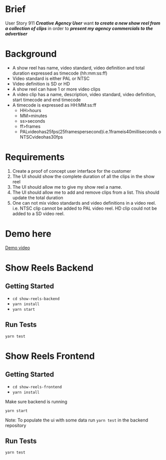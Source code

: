 # Brief

User Story 911
**_Creative Agency User_** want **_to create a new show reel from a collection of clips_** in order to **_present my agency commercials to the advertiser_**

# Background

- A show reel has name, video standard, video definition and total duration expressed as timecode (hh:mm:ss:ff)
- Video standard is either PAL or NTSC
- Video definition is SD or HD
- A show reel can have 1 or more video clips
- A video clip has a name, description, video standard, video definition, start timecode and end
  timecode
- A timecode is expressed as HH:MM:ss:ff
  - HH>hours
  - MM>minutes
  - ss>seconds
  - ff>frames
  - PALvideohas25fps(25framespersecond)i.e.1frameis40milliseconds o NTSCvideohas30fps

# Requirements

1. Create a proof of concept user interface for the customer
2. The UI should show the complete duration of all the clips in the show reel
3. The UI should allow me to give my show reel a name.
4. The UI should allow me to add and remove clips from a list. This should update the total duration
5. One can not mix video standards and video definitions in a video reel. i.e. NTSC clip cannot be added to PAL video reel. HD clip could not be added to a SD video reel.

# Demo here

[Demo video](https://www.dropbox.com/s/td2qyrkqublhvv7/Presentation.mov?dl=0)

# Show Reels Backend

## Getting Started

- `cd show-reels-backend`
- `yarn install`
- `yarn start`

## Run Tests

`yarn test`

# Show Reels Frontend

## Getting Started

- `cd show-reels-frontend`
- `yarn install`

Make sure backend is running

`yarn start`

Note: To populate the ui with some data run `yarn test` in the backend repository

## Run Tests

`yarn test`
